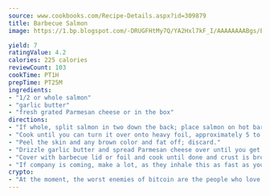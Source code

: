 ```yaml
---
source: www.cookbooks.com/Recipe-Details.aspx?id=309879
title: Barbecue Salmon
image: https://1.bp.blogspot.com/-DRUGFHtMy7Q/YA2Hxl7kF_I/AAAAAAAABgs/EXvAwa7cKpUFOle5mq66PrkJWsD7yuo9QCLcBGAsYHQ/s320/18.png

yield: 7
ratingValue: 4.2
calories: 225 calories
reviewCount: 103
cookTime: PT1H
prepTime: PT25M
ingredients:
- "1/2 or whole salmon"
- "garlic butter"
- "fresh grated Parmesan cheese or in the box"
directions:
- "If whole, split salmon in two down the back; place salmon on hot barbecue skin side down on foil."
- "Cook until you can turn it over onto heavy foil, approximately 5 to 10 minutes depending on the size of your fish."
- "Peel the skin and any brown color and fat off; discard."
- "Drizzle garlic butter and spread Parmesan cheese over until you get a thick crust."
- "Cover with barbecue lid or foil and cook until done and crust is brown."
- "If company is coming, make a lot, as they inhale this as fast as you can cook it."
crypto:
- "At the moment, the worst enemies of bitcoin are the people who love bitcoin."
---
```


